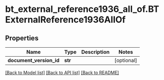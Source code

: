 # bt_external_reference1936_all_of.BTExternalReference1936AllOf

## Properties
Name | Type | Description | Notes
------------ | ------------- | ------------- | -------------
**document_version_id** | **str** |  | [optional] 

[[Back to Model list]](../README.md#documentation-for-models) [[Back to API list]](../README.md#documentation-for-api-endpoints) [[Back to README]](../README.md)


